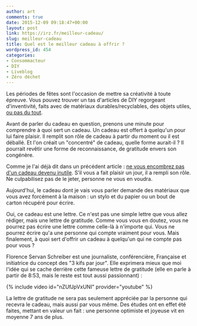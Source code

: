 ```yaml
---
author: art
comments: true
date: 2015-12-09 09:18:47+00:00
layout: post
link: https://irz.fr/meilleur-cadeau/
slug: meilleur-cadeau
title: Quel est le meilleur cadeau à offrir ?
wordpress_id: 454
categories:
- Consommacteur
- DIY
- Liveblog
- Zéro déchet
---
```


Les périodes de fêtes sont l'occasion de mettre sa créativité à toute épreuve. Vous pouvez trouver un tas d'articles de DIY regorgeant d'inventivité, faits avec de matériaux durables/recyclables, des objets utiles, [ou pas du tout](https://irz.fr/guide-cadeau).

Avant de parler du cadeau en question, prenons une minute pour comprendre à quoi sert un cadeau. Un cadeau est offert à quelqu'un pour lui faire plaisir. Il remplit son rôle de cadeau à partir du moment ou il est déballé. Et l'on créait un "concentré" de cadeau, quelle forme aurait-il ? Il pourrait revêtir une forme de reconnaissance, de gratitude envers son congénère.

Comme je l'ai déjà dit dans un précédent article : [ne vous encombrez pas d'un cadeau devenu inutile](https://irz.frla-magie-du-rangement/). S’il vous a fait plaisir un jour, il a rempli son rôle. Ne culpabilisez pas de le jeter, personne ne vous en voudra.

Aujourd'hui, le cadeau dont je vais vous parler demande des matériaux que vous avez forcément à la maison : un stylo et du papier ou un bout de carton récupéré pour écrire.

Oui, ce cadeau est une lettre. Ce n'est pas une simple lettre que vous allez rédiger, mais une lettre de gratitude. Comme vous vous en doutez, vous ne pourrez pas écrire une lettre comme celle-là à n'importe qui. Vous ne pourrez écrire qu'a une personne qui compte vraiment pour vous. Mais finalement, à quoi sert d'offrir un cadeau à quelqu'un qui ne compte pas pour vous ?

Florence Servan Schreiber est une journaliste, conférencière, Française et initiatrice du concept des "3 kifs par jour". Elle exprimera mieux que moi l'idée qui se cache derrière cette fameuse lettre de gratitude (elle en parle à partir de 8:53, mais le reste est tout aussi passionnant) :

{% include video id="nZUfJpVxUNI" provider="youtube" %}

La lettre de gratitude ne sera pas seulement appréciée par la personne qui recevra le cadeau, mais aussi par vous même. Des études ont en effet été faites, mettant en valeur un fait : une personne optimiste et joyeuse vit en moyenne 7 ans de plus.
